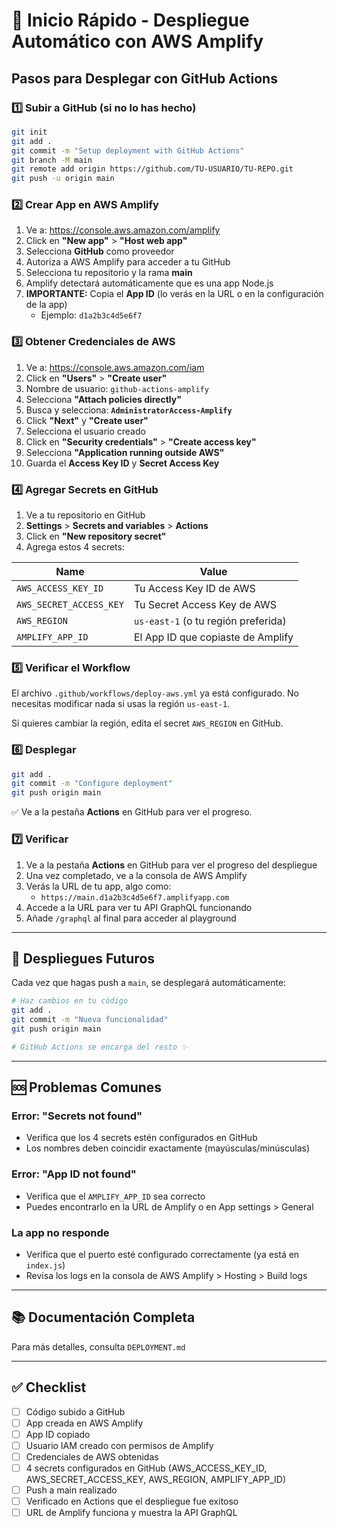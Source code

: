 # 🚀 Inicio Rápido - Despliegue Automático con AWS Amplify

## Pasos para Desplegar con GitHub Actions

### 1️⃣ Subir a GitHub (si no lo has hecho)

```bash
git init
git add .
git commit -m "Setup deployment with GitHub Actions"
git branch -M main
git remote add origin https://github.com/TU-USUARIO/TU-REPO.git
git push -u origin main
```

### 2️⃣ Crear App en AWS Amplify

1. Ve a: https://console.aws.amazon.com/amplify
2. Click en **"New app"** > **"Host web app"**
3. Selecciona **GitHub** como proveedor
4. Autoriza a AWS Amplify para acceder a tu GitHub
5. Selecciona tu repositorio y la rama **main**
6. Amplify detectará automáticamente que es una app Node.js
7. **IMPORTANTE:** Copia el **App ID** (lo verás en la URL o en la configuración de la app)
   - Ejemplo: `d1a2b3c4d5e6f7`

### 3️⃣ Obtener Credenciales de AWS

1. Ve a: https://console.aws.amazon.com/iam
2. Click en **"Users"** > **"Create user"**
3. Nombre de usuario: `github-actions-amplify`
4. Selecciona **"Attach policies directly"**
5. Busca y selecciona: **`AdministratorAccess-Amplify`**
6. Click **"Next"** y **"Create user"**
7. Selecciona el usuario creado
8. Click en **"Security credentials"** > **"Create access key"**
9. Selecciona **"Application running outside AWS"**
10. Guarda el **Access Key ID** y **Secret Access Key**

### 4️⃣ Agregar Secrets en GitHub

1. Ve a tu repositorio en GitHub
2. **Settings** > **Secrets and variables** > **Actions**
3. Click en **"New repository secret"**
4. Agrega estos 4 secrets:

| Name | Value |
|------|-------|
| `AWS_ACCESS_KEY_ID` | Tu Access Key ID de AWS |
| `AWS_SECRET_ACCESS_KEY` | Tu Secret Access Key de AWS |
| `AWS_REGION` | `us-east-1` (o tu región preferida) |
| `AMPLIFY_APP_ID` | El App ID que copiaste de Amplify |

### 5️⃣ Verificar el Workflow

El archivo `.github/workflows/deploy-aws.yml` ya está configurado.
No necesitas modificar nada si usas la región `us-east-1`.

Si quieres cambiar la región, edita el secret `AWS_REGION` en GitHub.

### 6️⃣ Desplegar

```bash
git add .
git commit -m "Configure deployment"
git push origin main
```

✅ Ve a la pestaña **Actions** en GitHub para ver el progreso.

### 7️⃣ Verificar

1. Ve a la pestaña **Actions** en GitHub para ver el progreso del despliegue
2. Una vez completado, ve a la consola de AWS Amplify
3. Verás la URL de tu app, algo como:
   - `https://main.d1a2b3c4d5e6f7.amplifyapp.com`
4. Accede a la URL para ver tu API GraphQL funcionando
5. Añade `/graphql` al final para acceder al playground

---

## 🔄 Despliegues Futuros

Cada vez que hagas push a `main`, se desplegará automáticamente:

```bash
# Haz cambios en tu código
git add .
git commit -m "Nueva funcionalidad"
git push origin main

# GitHub Actions se encarga del resto ✨
```

---

## 🆘 Problemas Comunes

### Error: "Secrets not found"
- Verifica que los 4 secrets estén configurados en GitHub
- Los nombres deben coincidir exactamente (mayúsculas/minúsculas)

### Error: "App ID not found"
- Verifica que el `AMPLIFY_APP_ID` sea correcto
- Puedes encontrarlo en la URL de Amplify o en App settings > General

### La app no responde
- Verifica que el puerto esté configurado correctamente (ya está en `index.js`)
- Revisa los logs en la consola de AWS Amplify > Hosting > Build logs

---

## 📚 Documentación Completa

Para más detalles, consulta `DEPLOYMENT.md`

---

## ✅ Checklist

- [ ] Código subido a GitHub
- [ ] App creada en AWS Amplify
- [ ] App ID copiado
- [ ] Usuario IAM creado con permisos de Amplify
- [ ] Credenciales de AWS obtenidas
- [ ] 4 secrets configurados en GitHub (AWS_ACCESS_KEY_ID, AWS_SECRET_ACCESS_KEY, AWS_REGION, AMPLIFY_APP_ID)
- [ ] Push a main realizado
- [ ] Verificado en Actions que el despliegue fue exitoso
- [ ] URL de Amplify funciona y muestra la API GraphQL
